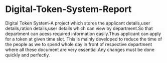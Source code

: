 # Digital-Token-System-Report
Digital Token System-A project which stores the applicant details,user details,ration details,user details which can view by department.So that department can acess required information easily.Thus applicant can apply for a token at given time slot.
This is mainly developed to reduce the time of the people as we to spend whole day in front of respective department  where all these document are very essential.Any changes must be done quickly and perfectly.
